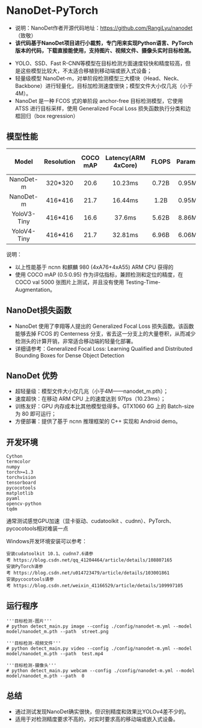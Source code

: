 # NanoDet-PyTorch

* 说明：NanoDet作者开源代码地址：https://github.com/RangiLyu/nanodet  （致敬）
* **该代码基于NanoDet项目进行小裁剪，专门用来实现Python语言、PyTorch 版本的代码，下载直接能使用，支持图片、视频文件、摄像头实时目标检测。**


- YOLO、SSD、Fast R-CNN等模型在目标检测方面速度较快和精度较高，但是这些模型比较大，不太适合移植到移动端或嵌入式设备；
- 轻量级模型 NanoDet-m，对单阶段检测模型三大模块（Head、Neck、Backbone）进行轻量化，目标加检测速度很快；模型文件大小仅几兆（小于4M）。
- NanoDet 是一种 FCOS 式的单阶段 anchor-free 目标检测模型，它使用 ATSS 进行目标采样，使用 Generalized Focal Loss 损失函数执行分类和边框回归（box regression）

## 模型性能

Model     |Resolution|COCO mAP|Latency(ARM 4xCore)|FLOPS|Params   | Model Size(ncnn bin)
:--------:|:--------:|:------:|:-----------------:|:---:|:-------:|:-------:
NanoDet-m | 320*320 |  20.6 | 10.23ms | 0.72B   | 0.95M | 1.8mb
NanoDet-m | 416*416 |  21.7 | 16.44ms | 1.2B    | 0.95M | 1.8mb
YoloV3-Tiny| 416*416 | 16.6 | 37.6ms  | 5.62B   | 8.86M | 33.7mb
YoloV4-Tiny| 416*416 | 21.7 | 32.81ms | 6.96B   | 6.06M | 23.0mb

说明：
* 以上性能基于 ncnn 和麒麟 980 (4xA76+4xA55) ARM CPU 获得的
* 使用 COCO mAP (0.5:0.95) 作为评估指标，兼顾检测和定位的精度，在 COCO val 5000 张图片上测试，并且没有使用 Testing-Time-Augmentation。

## NanoDet损失函数
* NanoDet 使用了李翔等人提出的 Generalized Focal Loss 损失函数。该函数能够去掉 FCOS 的 Centerness 分支，省去这一分支上的大量卷积，从而减少检测头的计算开销，非常适合移动端的轻量化部署。
* 详细请参考：Generalized Focal Loss: Learning Qualified and Distributed Bounding Boxes for Dense Object Detection

## NanoDet 优势
* 超轻量级：模型文件大小仅几兆（小于4M——nanodet_m.pth）；
* 速度超快：在移动 ARM CPU 上的速度达到 97fps（10.23ms）；
* 训练友好：GPU 内存成本比其他模型低得多。GTX1060 6G 上的 Batch-size 为 80 即可运行；
* 方便部署：提供了基于 ncnn 推理框架的 C++ 实现和 Android demo。

## 开发环境
```text
Cython
termcolor
numpy
torch>=1.3
torchvision
tensorboard
pycocotools
matplotlib
pyaml
opencv-python
tqdm
```
通常测试感觉GPU加速（显卡驱动、cudatoolkit 、cudnn）、PyTorch、pycocotools相对难装一点

Windows开发环境安装可以参考：
```text
安装cudatoolkit 10.1、cudnn7.6请参考 https://blog.csdn.net/qq_41204464/article/details/108807165
安装PyTorch请参考 https://blog.csdn.net/u014723479/article/details/103001861
安装pycocotools请参考 https://blog.csdn.net/weixin_41166529/article/details/109997105
```

## 运行程序
```text
'''目标检测-图片'''
# python detect_main.py image --config ./config/nanodet-m.yml --model model/nanodet_m.pth --path  street.png

'''目标检测-视频文件'''
# python detect_main.py video --config ./config/nanodet-m.yml --model model/nanodet_m.pth --path  test.mp4

'''目标检测-摄像头'''
# python detect_main.py webcam --config ./config/nanodet-m.yml --model model/nanodet_m.pth --path  0
```


## 总结
* 通过测试发现NanoDet确实很快，但识别精度和效果比YOLOv4差不少的。
* 适用于对检测精度要求不高的，对实时要求高的移动端或嵌入式设备。
